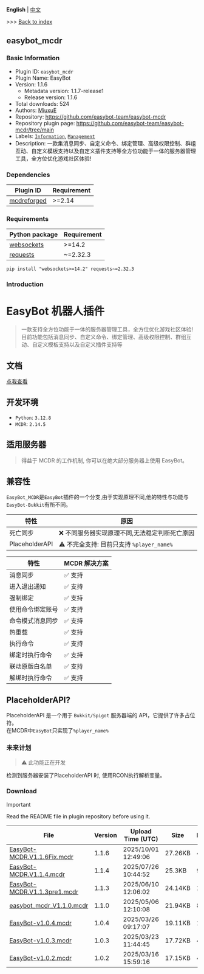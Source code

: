 **English** | [中文](readme-zh_cn.md)

\>\>\> [Back to index](/readme.md)

## easybot_mcdr

### Basic Information

- Plugin ID: `easybot_mcdr`
- Plugin Name: EasyBot
- Version: 1.1.6
  - Metadata version: 1.1.7-release1
  - Release version: 1.1.6
- Total downloads: 524
- Authors: [MiuxuE](https://github.com/easybot-team)
- Repository: https://github.com/easybot-team/easybot-mcdr
- Repository plugin page: https://github.com/easybot-team/easybot-mcdr/tree/main
- Labels: [`Information`](/labels/information/readme.md), [`Management`](/labels/management/readme.md)
- Description: 一款集消息同步、自定义命令、绑定管理、高级权限控制、群组互动、自定义模板支持以及自定义插件支持等全方位功能于一体的服务器管理工具，全方位优化游戏社区体验!

### Dependencies

| Plugin ID | Requirement |
| --- | --- |
| [mcdreforged](https://github.com/Fallen-Breath/MCDReforged) | \>=2.14 |

### Requirements

| Python package | Requirement |
| --- | --- |
| [websockets](https://pypi.org/project/websockets) | \>=14.2 |
| [requests](https://pypi.org/project/requests) | ~=2.32.3 |

```
pip install "websockets>=14.2" requests~=2.32.3
```

### Introduction

# EasyBot 机器人插件

> 一款支持全方位功能于一体的服务器管理工具，全方位优化游戏社区体验!
> 目前功能包括消息同步、自定义命令、绑定管理、高级权限控制、群组互动、自定义模板支持以及自定义插件支持等

## 文档

[点我查看](https://docs.inectar.cn/docs/easybot/quick_start/plugin/mcdr/install_mcdr)

## 开发环境

- `Python`: `3.12.8`
- `MCDR`: `2.14.5`

## 适用服务器

> 得益于 MCDR 的工作机制, 你可以在绝大部分服务器上使用 EasyBot。

## 兼容性

`EasyBot_MCDR`是`EasyBot`插件的一个分支,由于实现原理不同,他的特性与功能与`EasyBot-Bukkit`有所不同。


| 特性             | 原因                             |
| -------------- | ------------------------------ |
| 死亡同步           | ❌ 不同服务器实现原理不同,无法稳定判断死亡原因       |
| PlaceholderAPI | ⚠ 不完全支持: 目前只支持 `%player_name%` |

| 特性       | MCDR 解决方案 |
| -------- | --------- |
| 消息同步     | ✅ 支持      |
| 进入退出通知   | ✅ 支持      |
| 强制绑定     | ✅ 支持      |
| 使用命令绑定账号 | ✅ 支持      |
| 命令模式消息同步 | ✅ 支持      |
| 热重载      | ✅ 支持      |
| 执行命令     | ✅ 支持      |
| 绑定时执行命令  | ✅ 支持      |
| 联动原版白名单  | ✅ 支持      |
| 解绑时执行命令  | ✅ 支持      |

## PlaceholderAPI?

PlaceholderAPI 是一个用于 `Bukkit/Spigot` 服务器端的 API，它提供了许多占位符。  
在MCDR中`EasyBot`只实现了`%player_name%`

### 未来计划

> ⚠ 此功能正在开发

检测到服务器安装了PlaceholderAPI 时, 使用RCON执行解析变量。

### Download

> [!IMPORTANT]
> Read the README file in plugin repository before using it.

| File | Version | Upload Time (UTC) | Size | Downloads | Operations |
| --- | --- | --- | --- | --- | --- |
| [EasyBot-MCDR.V1.1.6Fix.mcdr](https://github.com/easybot-team/easybot-mcdr/releases/tag/V1.1.6) | 1.1.6 | 2025/10/01 12:49:06 | 27.26KB | 42 | [Download](https://github.com/easybot-team/easybot-mcdr/releases/download/V1.1.6/EasyBot-MCDR.V1.1.6Fix.mcdr) |
| [EasyBot-MCDR.V1.1.4.mcdr](https://github.com/easybot-team/easybot-mcdr/releases/tag/v1.1.4) | 1.1.4 | 2025/07/26 10:44:52 | 25.3KB | 91 | [Download](https://github.com/easybot-team/easybot-mcdr/releases/download/v1.1.4/EasyBot-MCDR.V1.1.4.mcdr) |
| [EasyBot-MCDR.V1.1.3pre1.mcdr](https://github.com/easybot-team/easybot-mcdr/releases/tag/v1.1.3-pre1) | 1.1.3 | 2025/06/10 12:06:02 | 24.14KB | 110 | [Download](https://github.com/easybot-team/easybot-mcdr/releases/download/v1.1.3-pre1/EasyBot-MCDR.V1.1.3pre1.mcdr) |
| [easybot_mcdr_V1.1.0.mcdr](https://github.com/easybot-team/easybot-mcdr/releases/tag/v1.1.0) | 1.1.0 | 2025/05/06 12:10:08 | 21.94KB | 86 | [Download](https://github.com/easybot-team/easybot-mcdr/releases/download/v1.1.0/easybot_mcdr_V1.1.0.mcdr) |
| [EasyBot-v1.0.4.mcdr](https://github.com/easybot-team/easybot-mcdr/releases/tag/v1.0.4) | 1.0.4 | 2025/03/26 09:17:07 | 19.11KB | 106 | [Download](https://github.com/easybot-team/easybot-mcdr/releases/download/v1.0.4/EasyBot-v1.0.4.mcdr) |
| [EasyBot-v1.0.3.mcdr](https://github.com/easybot-team/easybot-mcdr/releases/tag/v1.0.3) | 1.0.3 | 2025/03/23 11:44:45 | 17.72KB | 42 | [Download](https://github.com/easybot-team/easybot-mcdr/releases/download/v1.0.3/EasyBot-v1.0.3.mcdr) |
| [EasyBot-v1.0.2.mcdr](https://github.com/easybot-team/easybot-mcdr/releases/tag/v1.0.2) | 1.0.2 | 2025/03/16 15:59:16 | 17.15KB | 47 | [Download](https://github.com/easybot-team/easybot-mcdr/releases/download/v1.0.2/EasyBot-v1.0.2.mcdr) |

